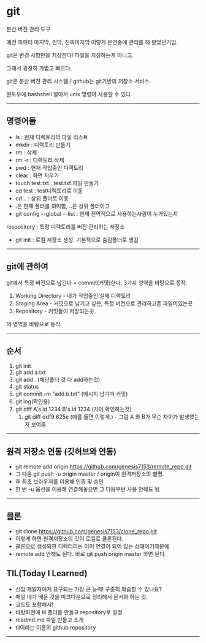 # git

분산 버전 관리 도구

예전 피피티 마지막, 찐막, 진짜마지막 이렇게 은연중에 관리를 해 왔었던거임.



git은 변경 사항만을 저장한다! 파일을 저장하는게 아니고.

그래서 굉장히 가볍고 빠르다.

git은 분산 버전 관리 시스템 / github는 git기반의 저장소 서비스.



윈도우에 bashshell 깔아서 unix 명령어 사용할 수 있다.

---

## 명령어들

- ls : 현재 디렉토리의 파일 리스트
- mkdir : 디렉토리 만들기
- rm : 삭제
- rm -r : 디렉토리 삭제
- pwd : 현재 작업중인 디렉토리
- clear : 화면 지우기
- touch test.txt : test.txt.파일 만들기
- cd test : test디렉토리로 이동
- cd .. : 상위 폴더로 이동
- .은 현재 폴더를 의미함, ..은 상위 폴더이고
- git config --global --list : 현재 전역적으로 사용하는사람이 누가있는지

respository : 특정 디렉토리를 버전 관리하는 저장소

- git init : 로컬 저장소 생성. 기본적으로 숨김폴더로 생김

---

## git에 관하여

git에서 특정 버전으로 남긴다 = commit(커밋)한다. 3가지 영역을 바탕으로 동작.

1. Working Directory - 내가 작업중인 실제 디렉토리
2. Staging Area - 커밋으로 남기고 싶은, 특정 버전으로 관리하고픈 파일이있는곳
3. Repository - 커밋들이 저장되는곳

의 영역을 바탕으로 동작.

---

## 순서

1. git init
2. git add a.txt
3. git add . (해당폴더 것 다 add하는것)
4. git status
5. git commit -m "add b.txt" (메시지 남기며 커밋)
6. git log(확인용)
7. git diff A's id 1234 B's id 1234 (차이 확인하는것)
   1. git diff ddf9 625e (예를 들면 이렇게.) - 그럼 A 와 B가 무슨 차이가 발생했는지 보여줌

---

## 원격 저장소 연동 (깃허브와 연동)

- git remote add origin https://github.com/genesis7153/remote_repo.git
- 그 다음 git push -u origin master / origin이 원격저장소의 별명.
- 후 최초 브라우저를 이용해 인증 및 승인
- 한 번 -u 옵션을 이용해 연결해놓으면 그 다음부턴 사용 안해도 됨

---

## 클론

- git clone https://github.com/genesis7153/clone_repo.git
- 이렇게 하면 원격저장소의 깃이 로컬로 클론된다.
- 클론으로 생성되한 디렉터리는 이미 연결이 되어 있는 상태이기때문에
- remote add 안해도 된다. 바로 git push origin master 하면 된다.

## TIL(Today I Learned)

- 신입 개발자에게 요구되는 가장 큰 능력! 꾸준히 학습할 수 있나요?
- 매일 내가 배운 것을 마크다운으로 정리해서 문서화 하는 것.
- 코드도 포함해서!
- 바탕화면에 til 폴더를 만들고 repository로 설정
- readmd.md 파일 만들고 소개
- til이라는 이름의 github repository

---


